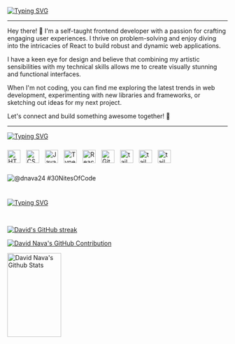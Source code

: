 [![Typing SVG](https://readme-typing-svg.demolab.com?font=Fira+Code&weight=500&size=28&duration=2000&pause=500&color=ee7d83&vCenter=true&multiline=true&random=false&width=435&height=150&lines=Welcome!+My+name+is;David+Nava;A+Fronted+Developer)](https://git.io/typing-svg)

---
Hey there! 👋 I'm a self-taught frontend developer with a passion for crafting engaging user experiences. I thrive on problem-solving and enjoy diving into the intricacies of React to build robust and dynamic web applications.

I have a keen eye for design and believe that combining my artistic sensibilities with my technical skills allows me to create visually stunning and functional interfaces.

When I'm not coding, you can find me exploring the latest trends in web development, experimenting with new libraries and frameworks, or sketching out ideas for my next project.

Let's connect and build something awesome together! 🚀

---

[![Typing SVG](https://readme-typing-svg.demolab.com?font=Fira+Code&size=24&duration=2000&pause=2000&color=95fcd1&random=false&width=435&lines=Languages+and+Tools)](https://git.io/typing-svg)

###

<img align="left" alt="HTML" width="30px" style="padding-right:10px;" src="https://cdn.jsdelivr.net/gh/devicons/devicon/icons/html5/html5-plain.svg" />
<img align="left" alt="CSS" width="30px" style="padding-right:10px;" src="https://cdn.jsdelivr.net/gh/devicons/devicon/icons/css3/css3-plain.svg" />
<img align="left" alt="JavaScript" width="30px" style="padding-right:10px;" src="https://cdn.jsdelivr.net/gh/devicons/devicon/icons/javascript/javascript-plain.svg" />
<img align="left" alt="TypeScript" width="30px" style="padding-right:10px;" src="https://cdn.jsdelivr.net/gh/devicons/devicon/icons/typescript/typescript-plain.svg" />
<img align="left" alt="React" width="30px" style="padding-right:10px;" src="https://cdn.jsdelivr.net/gh/devicons/devicon/icons/react/react-original.svg" />
<img align="left" alt="GitHub" width="30px" style="padding-right:10px;" src="https://cdn.jsdelivr.net/gh/devicons/devicon/icons/github/github-original.svg" />
<img  align="left" alt="tailwindcss" width="30px" style="padding-right:10px" src="https://cdn.jsdelivr.net/gh/devicons/devicon@latest/icons/tailwindcss/tailwindcss-original.svg" />
<img  align="left" alt="tailwindcss" width="30px" style="padding-right:10px" src="https://cdn.jsdelivr.net/gh/devicons/devicon@latest/icons/vitejs/vitejs-original.svg" />
<img  align="left" alt="tailwindcss" width="30px" style="padding-right:10px" src="https://cdn.jsdelivr.net/gh/devicons/devicon@latest/icons/astro/astro-original.svg" />
          

<br />

#

  ![@dnava24 #30NitesOfCode](https://www.codedex.io/api/petStatus?user=navacodes)


#
[![Typing SVG](https://readme-typing-svg.demolab.com?font=Fira+Code&size=24&duration=2000&pause=2000&color=95fcd1&random=false&width=435&lines=S+T+A+T+S)](https://git.io/typing-svg)



<br/>

<p align="left">
  <a href="https://github.com/navacodes">
    <img src="https://github-readme-streak-stats.herokuapp.com?user=NavaCodes&theme=aura-dark&hide_border=true&border_radius=5.3&bg_color=222435)(https://git.io/streak-stats)" alt="David's GitHub streak"/>
  </a>
</p>

<p align="left">
  <a href="https://github.com/navacodes">
    <img src="http://github-profile-summary-cards.vercel.app/api/cards/profile-details?username=NavaCodes&theme=moonlight" alt="David Nava's GitHub Contribution"/>
  </a>
</p>

<a> 
    <a href="https://github.com/navacodes"><img alt="David Nava's Github Stats" src="https://denvercoder1-github-readme-stats.vercel.app/api?username=navacodes&show_icons=true&count_private=true&theme=aura_dark&hide_border=true&bg_color=222435&title_color=F85D7F&icon_color=F8D866" height="192px" width="49.5%"/></a>
  <br/>
</a>
